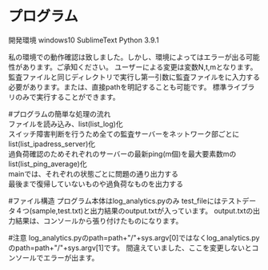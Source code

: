 # プログラム
開発環境
windows10
SublimeText
Python 3.9.1

私の環境での動作確認は致しました。しかし、環境によってはエラーが出る可能性があります。ご承知ください。
ユーザーによる変更は変数N,t,mとなります。
監査ファイルと同じディレクトリで実行し第一引数に監査ファイルをに入力する必要があります。または、直接pathを明記することも可能です。
標準ライブラリのみで実行することができます。

#プログラムの簡単な処理の流れ<br>
ファイルを読み込み、list(list_log)化<br>
スイッチ障害判断を行うため全ての監査サーバーをネットワーク部ごとにlist(list_ipadress_server)化<br>
過負荷確認のためそれぞれのサーバーの最新ping(m個)を最大要素数mのlist(list_ping_average)化<br>
mainでは、それぞれの状態ごとに問題の通り出力する<br>
最後まで復帰していないものや過負荷なものを出力する<br>

#ファイル構造
プログラム本体はlog_analytics.pyのみ
test_fileにはテストデータ４つ(sample,test.txt)と出力結果のoutput.txtが入っています。
output.txtの出力結果は、コンソールから張り付けたものになります。

#注意
log_analytics.pyのpath=path+"/"+sys.argv[0]ではなくlog_analytics.pyのpath=path+"/"+sys.argv[1]です。
間違えていました、ここを変更しないとコンソールでエラーが出ます。
